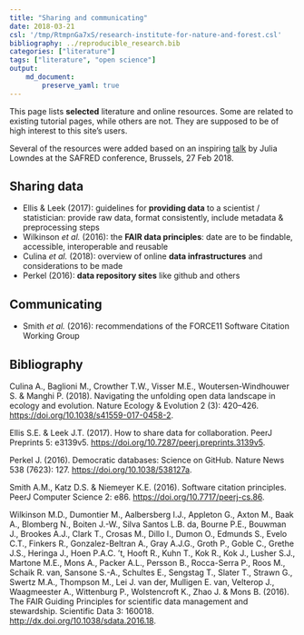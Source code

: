 ```yaml
---
title: "Sharing and communicating"
date: 2018-03-21
csl: '/tmp/RtmpnGa7xS/research-institute-for-nature-and-forest.csl'
bibliography: ../reproducible_research.bib
categories: ["literature"]
tags: ["literature", "open science"]
output: 
    md_document:
        preserve_yaml: true
---
```


This page lists **selected** literature and online resources. Some are
related to existing tutorial pages, while others are not. They are
supposed to be of high interest to this site’s users.

Several of the resources were added based on an inspiring
[talk](https://docs.google.com/presentation/d/10KkXEv4r3wWtdKvB6RFOPe809eMNldODaRqQxn-jeME/edit?usp=sharing)
by Julia Lowndes at the SAFRED conference, Brussels, 27 Feb 2018.

Sharing data
------------

-   Ellis & Leek (2017): guidelines for **providing data** to a
    scientist / statistician: provide raw data, format consistently,
    include metadata & preprocessing steps
-   Wilkinson *et al.* (2016): the **FAIR data principles**: date are to
    be findable, accessible, interoperable and reusable
-   Culina *et al.* (2018): overview of online **data infrastructures**
    and considerations to be made
-   Perkel (2016): **data repository sites** like github and others

Communicating
-------------

-   Smith *et al.* (2016): recommendations of the FORCE11 Software
    Citation Working Group

Bibliography
------------

Culina A., Baglioni M., Crowther T.W., Visser M.E., Woutersen-Windhouwer
S. & Manghi P. (2018). Navigating the unfolding open data landscape in
ecology and evolution. Nature Ecology & Evolution 2 (3): 420–426.
<https://doi.org/10.1038/s41559-017-0458-2>.

Ellis S.E. & Leek J.T. (2017). How to share data for collaboration.
PeerJ Preprints 5: e3139v5.
<https://doi.org/10.7287/peerj.preprints.3139v5>.

Perkel J. (2016). Democratic databases: Science on GitHub. Nature News
538 (7623): 127. <https://doi.org/10.1038/538127a>.

Smith A.M., Katz D.S. & Niemeyer K.E. (2016). Software citation
principles. PeerJ Computer Science 2: e86.
<https://doi.org/10.7717/peerj-cs.86>.

Wilkinson M.D., Dumontier M., Aalbersberg I.J., Appleton G., Axton M.,
Baak A., Blomberg N., Boiten J.-W., Silva Santos L.B. da, Bourne P.E.,
Bouwman J., Brookes A.J., Clark T., Crosas M., Dillo I., Dumon O.,
Edmunds S., Evelo C.T., Finkers R., Gonzalez-Beltran A., Gray A.J.G.,
Groth P., Goble C., Grethe J.S., Heringa J., Hoen P.A.C. ’t, Hooft R.,
Kuhn T., Kok R., Kok J., Lusher S.J., Martone M.E., Mons A., Packer
A.L., Persson B., Rocca-Serra P., Roos M., Schaik R. van, Sansone S.-A.,
Schultes E., Sengstag T., Slater T., Strawn G., Swertz M.A., Thompson
M., Lei J. van der, Mulligen E. van, Velterop J., Waagmeester A.,
Wittenburg P., Wolstencroft K., Zhao J. & Mons B. (2016). The FAIR
Guiding Principles for scientific data management and stewardship.
Scientific Data 3: 160018. <http://dx.doi.org/10.1038/sdata.2016.18>.
